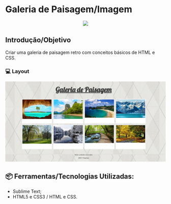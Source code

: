 # Galeria de Paisagem/Imagem
<p align="center">
    <img src="https://user-images.githubusercontent.com/48417347/62843340-90f79280-bc8f-11e9-8a09-5c4a093c7502.PNG">
</p>

## Introdução/Objetivo
Criar uma galeria de paisagem retro com conceitos básicos de HTML e CSS.

### 💻 Layout
<p align="center">
    <img src="https://github.com/TamLuzs/GaleriaDePaisagem/blob/master/layout/home.PNG">
</p>

## 📦 Ferramentas/Tecnologias Utilizadas:
- Sublime Text;
- HTML5 e CSS3 / HTML e CSS.
